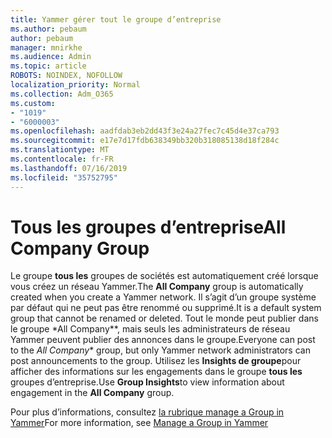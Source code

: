 ```yaml
---
title: Yammer gérer tout le groupe d’entreprise
ms.author: pebaum
author: pebaum
manager: mnirkhe
ms.audience: Admin
ms.topic: article
ROBOTS: NOINDEX, NOFOLLOW
localization_priority: Normal
ms.collection: Adm_O365
ms.custom:
- "1019"
- "6000003"
ms.openlocfilehash: aadfdab3eb2dd43f3e24a27fec7c45d4e37ca793
ms.sourcegitcommit: e17e7d17fdb638349bb320b318085138d18f284c
ms.translationtype: MT
ms.contentlocale: fr-FR
ms.lasthandoff: 07/16/2019
ms.locfileid: "35752795"
---
```

# <a name="all-company-group"></a><span data-ttu-id="43c07-102">Tous les groupes d’entreprise</span><span class="sxs-lookup"><span data-stu-id="43c07-102">All Company Group</span></span>

<span data-ttu-id="43c07-103">Le groupe **tous les** groupes de sociétés est automatiquement créé lorsque vous créez un réseau Yammer.</span><span class="sxs-lookup"><span data-stu-id="43c07-103">The **All Company** group is automatically created when you create a Yammer network.</span></span> <span data-ttu-id="43c07-104">Il s’agit d’un groupe système par défaut qui ne peut pas être renommé ou supprimé.</span><span class="sxs-lookup"><span data-stu-id="43c07-104">It is a default system group that cannot be renamed or deleted.</span></span> <span data-ttu-id="43c07-105">Tout le monde peut publier dans le groupe \*All Company\*\*, mais seuls les administrateurs de réseau Yammer peuvent publier des annonces dans le groupe.</span><span class="sxs-lookup"><span data-stu-id="43c07-105">Everyone can post to the *All Company*\* group, but only Yammer network administrators can post announcements to the group.</span></span> <span data-ttu-id="43c07-106">Utilisez les **Insights de groupe**pour afficher des informations sur les engagements dans le groupe **tous les** groupes d’entreprise.</span><span class="sxs-lookup"><span data-stu-id="43c07-106">Use **Group Insights**to view information about engagement in the **All Company** group.</span></span>

<span data-ttu-id="43c07-107">Pour plus d’informations, consultez [la rubrique manage a Group in Yammer](https://support.office.com/article/Manage-a-group-in-Yammer-6e05c6d6-5548-4c88-89cd-e6757a514ef2)</span><span class="sxs-lookup"><span data-stu-id="43c07-107">For more information, see [Manage a Group in Yammer](https://support.office.com/article/Manage-a-group-in-Yammer-6e05c6d6-5548-4c88-89cd-e6757a514ef2)</span></span>
